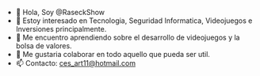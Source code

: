 - 👋 Hola, Soy @RaseckShow
- 👀 Estoy interesado en Tecnologia, Seguridad Informatica, Videojuegos e Inversiones principalmente.
- 🌱 Me encuentro aprendiendo sobre el desarrollo de videojuegos y la bolsa de valores.
- 💞️ Me gustaria colaborar en todo aquello que pueda ser util.
- 📫 Contacto: ces_art11@hotmail.com

<!---
RaseckShow/RaseckShow is a ✨ special ✨ repository because its `README.md` (this file) appears on your GitHub profile.
You can click the Preview link to take a look at your changes.
--->
